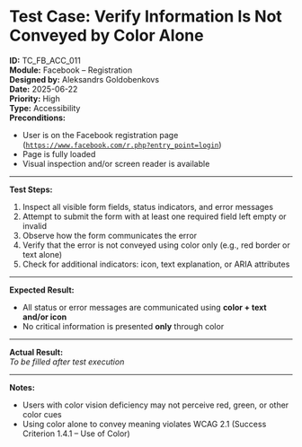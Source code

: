 # Test Case: Verify Information Is Not Conveyed by Color Alone

**ID:** TC_FB_ACC_011  
**Module:** Facebook – Registration  
**Designed by:** Aleksandrs Goldobenkovs  
**Date:** 2025-06-22  
**Priority:** High  
**Type:** Accessibility  
**Preconditions:**  
- User is on the Facebook registration page  ([`https://www.facebook.com/r.php?entry_point=login`](https://www.facebook.com/r.php?entry_point=login))
- Page is fully loaded  
- Visual inspection and/or screen reader is available

---

**Test Steps:**

1. Inspect all visible form fields, status indicators, and error messages  
2. Attempt to submit the form with at least one required field left empty or invalid  
3. Observe how the form communicates the error  
4. Verify that the error is not conveyed using color only (e.g., red border or text alone)  
5. Check for additional indicators: icon, text explanation, or ARIA attributes

---

**Expected Result:**  
- All status or error messages are communicated using **color + text and/or icon**  
- No critical information is presented **only** through color

---

**Actual Result:**  
_To be filled after test execution_

---

**Notes:**  
- Users with color vision deficiency may not perceive red, green, or other color cues  
- Using color alone to convey meaning violates WCAG 2.1 (Success Criterion 1.4.1 – Use of Color)
